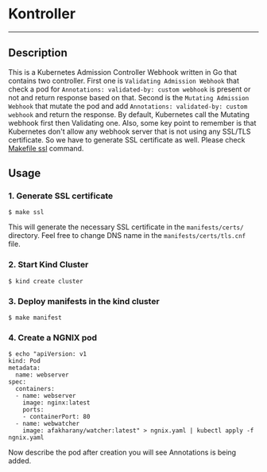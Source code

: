 # Kontroller
------------

## Description

This is a Kubernetes Admission Controller Webhook written in Go that contains two controller.
First one is `Validating Admission Webhook` that check a pod for `Annotations: validated-by: custom webhook` is present
or not and return response based on that. Second is the `Mutating Admission Webhook` that mutate
the pod and add `Annotations: validated-by: custom webhook` and return the response. By default, Kubernetes
call the Mutating webhook first then Validating one. Also, some key point to remember is that 
Kubernetes don't allow any webhook server that is not using any SSL/TLS certificate. So we have to 
generate SSL certificate as well. Please check [Makefile ssl](https://github.com/aniruddha2000/kontroller/blob/main/Makefile#L27-L31) 
command.

## Usage

### 1. Generate SSL certificate 

```shell
$ make ssl
```

This will generate the necessary SSL certificate in the `manifests/certs/` directory. Feel free to
change DNS name in the `manifests/certs/tls.cnf` file.

### 2. Start Kind Cluster

```shell
$ kind create cluster
```

### 3. Deploy manifests in the kind cluster

```shell
$ make manifest
```

### 4. Create a NGNIX pod

```shell
$ echo "apiVersion: v1
kind: Pod
metadata:
  name: webserver
spec:
  containers:
  - name: webserver
    image: nginx:latest
    ports:
    - containerPort: 80
  - name: webwatcher
    image: afakharany/watcher:latest" > ngnix.yaml | kubectl apply -f ngnix.yaml
```

Now describe the pod after creation you will see Annotations is being added. 